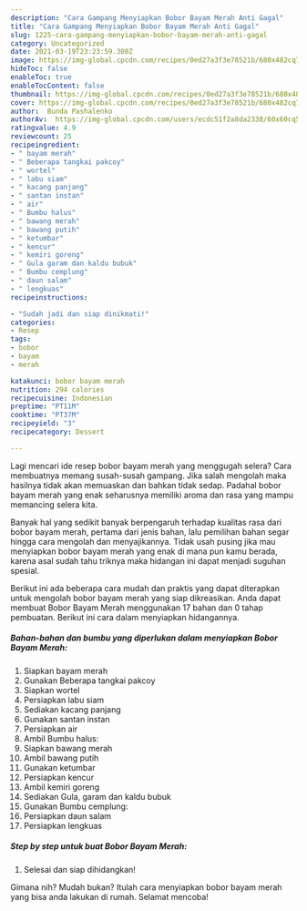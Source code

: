 ```yaml
---
description: "Cara Gampang Menyiapkan Bobor Bayam Merah Anti Gagal"
title: "Cara Gampang Menyiapkan Bobor Bayam Merah Anti Gagal"
slug: 1225-cara-gampang-menyiapkan-bobor-bayam-merah-anti-gagal
category: Uncategorized
date: 2021-03-19T23:23:59.300Z
image: https://img-global.cpcdn.com/recipes/0ed27a3f3e78521b/680x482cq70/bobor-bayam-merah-foto-resep-utama.jpg
hideToc: false
enableToc: true
enableTocContent: false
thumbnail: https://img-global.cpcdn.com/recipes/0ed27a3f3e78521b/680x482cq70/bobor-bayam-merah-foto-resep-utama.jpg
cover: https://img-global.cpcdn.com/recipes/0ed27a3f3e78521b/680x482cq70/bobor-bayam-merah-foto-resep-utama.jpg
author:  Bunda Pashalenko
authorAv:  https://img-global.cpcdn.com/users/ecdc51f2a8da2338/60x60cq50/avatar.jpg
ratingvalue: 4.9
reviewcount: 25
recipeingredient:
- " bayam merah"
- " Beberapa tangkai pakcoy"
- " wortel"
- " labu siam"
- " kacang panjang"
- " santan instan"
- " air"
- " Bumbu halus"
- " bawang merah"
- " bawang putih"
- " ketumbar"
- " kencur"
- " kemiri goreng"
- " Gula garam dan kaldu bubuk"
- " Bumbu cemplung"
- " daun salam"
- " lengkuas"
recipeinstructions:

- "Sudah jadi dan siap dinikmati!"
categories:
- Resep
tags:
- bobor
- bayam
- merah

katakunci: bobor bayam merah 
nutrition: 294 calories
recipecuisine: Indonesian
preptime: "PT11M"
cooktime: "PT37M"
recipeyield: "3"
recipecategory: Dessert

---
```



Lagi mencari ide resep bobor bayam merah yang menggugah selera? Cara membuatnya memang susah-susah gampang. Jika salah mengolah maka hasilnya tidak akan memuaskan dan bahkan tidak sedap. Padahal bobor bayam merah yang enak seharusnya memiliki aroma dan rasa yang mampu memancing selera kita.




Banyak hal yang sedikit banyak berpengaruh terhadap kualitas rasa dari bobor bayam merah, pertama dari jenis bahan, lalu pemilihan bahan segar hingga cara mengolah dan menyajikannya. Tidak usah pusing jika mau menyiapkan bobor bayam merah yang enak di mana pun kamu berada, karena asal sudah tahu triknya maka hidangan ini dapat menjadi suguhan spesial.


Berikut ini ada beberapa cara mudah dan praktis yang dapat diterapkan untuk mengolah bobor bayam merah yang siap dikreasikan. Anda dapat membuat Bobor Bayam Merah menggunakan 17 bahan dan 0 tahap pembuatan. Berikut ini cara dalam menyiapkan hidangannya.

<!--inarticleads1-->

##### Bahan-bahan dan bumbu yang diperlukan dalam menyiapkan Bobor Bayam Merah:

1. Siapkan  bayam merah
1. Gunakan  Beberapa tangkai pakcoy
1. Siapkan  wortel
1. Persiapkan  labu siam
1. Sediakan  kacang panjang
1. Gunakan  santan instan
1. Persiapkan  air
1. Ambil  Bumbu halus:
1. Siapkan  bawang merah
1. Ambil  bawang putih
1. Gunakan  ketumbar
1. Persiapkan  kencur
1. Ambil  kemiri goreng
1. Sediakan  Gula, garam dan kaldu bubuk
1. Gunakan  Bumbu cemplung:
1. Persiapkan  daun salam
1. Persiapkan  lengkuas




<!--inarticleads2-->

##### Step by step untuk buat Bobor Bayam Merah:


1. Selesai dan siap dihidangkan!



Gimana nih? Mudah bukan? Itulah cara menyiapkan bobor bayam merah yang bisa anda lakukan di rumah. Selamat mencoba!
